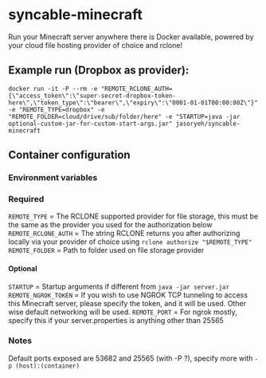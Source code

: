# syncable-minecraft
Run your Minecraft server anywhere there is Docker available, powered by your cloud file hosting provider of choice and rclone!

## Example run (Dropbox as provider):
```docker run -it -P --rm -e "REMOTE_RCLONE_AUTH={\"access_token\":\"super-secret-dropbox-token-here\",\"token_type\":\"bearer\",\"expiry\":\"0001-01-01T00:00:00Z\"}" -e "REMOTE_TYPE=dropbox" -e "REMOTE_FOLDER=cloud/drive/sub/folder/here" -e "STARTUP=java -jar optional-custom-jar-for-custom-start-args.jar" jasoryeh/syncable-minecraft```

## Container configuration
### Environment variables

### Required
`REMOTE_TYPE` = The RCLONE supported provider for file storage, this must be the same as the provider you used for the authorization below
`REMOTE_RCLONE_AUTH` = The string RCLONE returns you after authorizing locally via your provider of choice using `rclone authorize "$REMOTE_TYPE"`
`REMOTE_FOLDER` = Path to folder used on file storage provider

#### Optional
`STARTUP` = Startup arguments if different from `java -jar server.jar`
`REMOTE_NGROK_TOKEN` = If you wish to use NGROK TCP tunneling to access this Minecraft server, please specify the token, and it will be used. Other wise default networking will be used.
`REMOTE_PORT` = For ngrok mostly, specify this if your server.properties is anything other than 25565

### Notes
Default ports exposed are 53682 and 25565 (with -P ?), specify more with `-p (host):(container)`